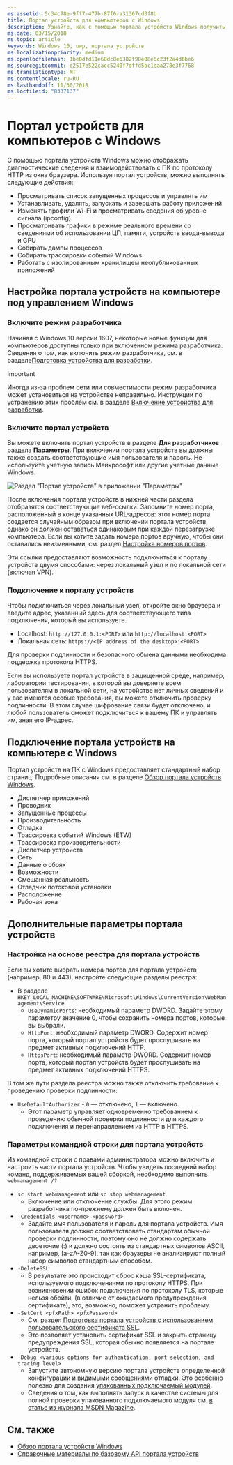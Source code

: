 ```yaml
---
ms.assetid: 5c34c78e-9ff7-477b-87f6-a31367cd3f8b
title: Портал устройств для компьютеров с Windows
description: Узнайте, как с помощью портала устройств Windows получить доступ к средствам диагностики и автоматизации на компьютере с Windows.
ms.date: 03/15/2018
ms.topic: article
keywords: Windows 10, uwp, портала устройств
ms.localizationpriority: medium
ms.openlocfilehash: 1be8dfd11e68dc8e6382f98e08e6c23f2a4d6be6
ms.sourcegitcommit: d2517e522cacc5240f7dffd5bc1eaa278e3f7768
ms.translationtype: MT
ms.contentlocale: ru-RU
ms.lasthandoff: 11/30/2018
ms.locfileid: "8337137"
---
```

# <a name="device-portal-for-windows-desktop"></a>Портал устройств для компьютеров с Windows



С помощью портала устройств Windows можно отображать диагностические сведения и взаимодействовать с ПК по протоколу HTTP из окна браузера. Используя портал устройств, можно выполнять следующие действия:
- Просматривать список запущенных процессов и управлять им
- Устанавливать, удалять, запускать и завершать работу приложений
- Изменять профили Wi-Fi и просматривать сведения об уровне сигнала (ipconfig)
- Просматривать графики в режиме реального времени со сведениями об использовании ЦП, памяти, устройств ввода-вывода и GPU
- Собирать дампы процессов
- Собирать трассировки событий Windows 
- Работать с изолированным хранилищем неопубликованных приложений

## <a name="set-up-device-portal-on-windows-desktop"></a>Настройка портала устройств на компьютере под управлением Windows

### <a name="turn-on-developer-mode"></a>Включите режим разработчика

Начиная с Windows 10 версии 1607, некоторые новые функции для компьютеров доступны только при включенном режима разработчика. Сведения о том, как включить режим разработчика, см. в разделе[Подготовка устройства для разработки](../get-started/enable-your-device-for-development.md).

> [!IMPORTANT]
> Иногда из-за проблем сети или совместимости режим разработчика может установиться на устройстве неправильно. Инструкции по устранению этих проблем см. в разделе [Включение устройства для разработки](https://docs.microsoft.com/windows/uwp/get-started/enable-your-device-for-development#failure-to-install-developer-mode-package).

### <a name="turn-on-device-portal"></a>Включите портал устройств

Вы можете включить портал устройств в разделе **Для разработчиков** раздела **Параметры**. При включении портала устройств вы должны также создать соответствующие имя пользователя и пароль. Не используйте учетную запись Майкрософт или другие учетные данные Windows. 

![Раздел "Портал устройств" в приложении "Параметры"](images/device-portal/device-portal-desk-settings.png) 

После включения портала устройств в нижней части раздела отобразятся соответствующие веб-ссылки. Запомните номер порта, расположенный в конце указанных URL-адресов: этот номер порта создается случайным образом при включении портала устройств, однако он должен оставаться одинаковым при каждой перезагрузке компьютера. Если вы хотите задать номера портов вручную, чтобы они оставались неизменными, см. раздел [Настройка номеров портов](device-portal-desktop.md#setting-port-numbers).

Эти ссылки предоставляют возможность подключиться к порталу устройств двумя способами: через локальный узел и по локальной сети (включая VPN).

### <a name="connect-to-device-portal"></a>Подключение к порталу устройств

Чтобы подключиться через локальный узел, откройте окно браузера и введите адрес, указанный здесь для соответствующего типа подключения, который вы используете.

* Localhost: `http://127.0.0.1:<PORT>` или `http://localhost:<PORT>`
* Локальная сеть: `https://<IP address of the desktop>:<PORT>`

Для проверки подлинности и безопасного обмена данными необходима поддержка протокола HTTPS.

Если вы используете портал устройств в защищенной среде, например, лаборатории тестирования, в которой вы доверяете всем пользователям в локальной сети, на устройстве нет личных сведений и у вас имеются особые требования, вы можете отключить проверку подлинности. В этом случае шифрование связи будет отключено, и любой пользователь сможет подключиться к вашему ПК и управлять им, зная его IP-адрес.

## <a name="device-portal-content-on-windows-desktop"></a>Подключение портала устройств на компьютере с Windows

Портал устройств на ПК с Windows предоставляет стандартный набор страниц. Подробные описания см. в разделе [Обзор портала устройств Windows](device-portal.md).

- Диспетчер приложений
- Проводник
- Запущенные процессы
- Производительность
- Отладка
- Трассировка событий Windows (ETW)
- Трассировка производительности
- Диспетчер устройств
- Сеть
- Данные о сбоях
- Возможности
- Смешанная реальность
- Отладчик потоковой установки
- Расположение
- Рабочая зона

## <a name="more-device-portal-options"></a>Дополнительные параметры портала устройств
### <a name="registry-based-configuration-for-device-portal"></a>Настройка на основе реестра для портала устройств

Если вы хотите выбрать номера портов для портала устройств (например, 80 и 443), настройте следующие разделы реестра:

- В разделе `HKEY_LOCAL_MACHINE\SOFTWARE\Microsoft\Windows\CurrentVersion\WebManagement\Service`
    - `UseDynamicPorts`: необходимый параметр DWORD. Задайте этому параметру значение 0, чтобы сохранить номера портов, которые вы выбрали.
    - `HttpPort`: необходимый параметр DWORD. Содержит номер порта, который портал устройств будет прослушивать на предмет активных подключений HTTP.    
    - `HttpsPort`: необходимый параметр DWORD. Содержит номер порта, который портал устройств будет прослушивать на предмет активных подключений HTTPS.
    
В том же пути раздела реестра можно также отключить требование к проведению проверки подлинности:
- `UseDefaultAuthorizer` - `0` — отключено, `1` — включено.  
    - Этот параметр управляет одновременно требованием к проведению обычной проверки подлинности для каждого подключения и перенаправлением из HTTP в HTTPS.  
    
### <a name="command-line-options-for-device-portal"></a>Параметры командной строки для портала устройств
Из командной строки с правами администратора можно включить и настроить части портала устройств. Чтобы увидеть последний набор команд, поддерживаемых вашей сборкой, необходимо выполнить `webmanagement /?`

- `sc start webmanagement` или `sc stop webmanagement` 
    - Включение или отключение службы. Для этого режим разработчика по-прежнему должен быть включен. 
- `-Credentials <username> <password>` 
    - Задайте имя пользователя и пароль для портала устройств. Имя пользователя должно соответствовать стандартам обычной проверки подлинности, поэтому оно не должно содержать двоеточие (:) и должно состоять из стандартных символов ASCII, например, [a-zA-Z0-9], так как браузеры не анализируют полный набор символов стандартным способом.  
- `-DeleteSSL` 
    - В результате это происходит сброс кэша SSL-сертификата, используемого подключениями по протоколу HTTPS. При возникновении ошибок подключения по протоколу TLS, которые нельзя обойти, (в отличие от ожидаемого предупреждения сертификате), это, возможно, поможет устранить проблему. 
- `-SetCert <pfxPath> <pfxPassword>`
    - См. раздел [Подготовка портала устройств с использованием пользовательского сертификата SSL](https://docs.microsoft.com/windows/uwp/debug-test-perf/device-portal-ssl).  
    - Это позволяет установить сертификат SSL и закрыть страницу предупреждения SSL, которая обычно появляется на портале устройств. 
- `-Debug <various options for authentication, port selection, and tracing level>`
    - Запустите автономную версию портала устройств определенной конфигурации и видимыми сообщениями отладки. Это особенно полезно для создания [упакованных подключаемый модулей](https://docs.microsoft.com/windows/uwp/debug-test-perf/device-portal-plugin). 
    - Сведения о том, как выполнять запуск в качестве системы для полной проверки упакованного подключаемого модуля см. [в статье из журнала MSDN Magazine](https://msdn.microsoft.com/en-us/magazine/mt826332.aspx).

## <a name="see-also"></a>См. также

* [Обзор портала устройств Windows](device-portal.md)
* [Справочные материалы по базовому API портала устройств](https://docs.microsoft.com/windows/uwp/debug-test-perf/device-portal-api-core)
